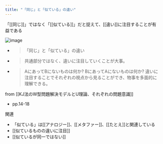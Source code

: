 ```yaml
---
title: "「同じ」と「似ている」の違い"
---
```


「[[同じ]]」ではなく「[[似ている]]」だと捉えて、[[違い]]に注目することが有益である

![image](https://gyazo.com/afa198e114ec9d473d45456f6f3807b2/thumb/1000)
- > 「同じ」と「似ている」の違い
- >  共通部分ではなく、違いに注目していくことが大事。
- >  AにあってBにないものは何か? BにあってAにないものは何か? 違いに注目することでそれぞれの視点から見ることができ、物事を多面的に理解できる。

from [[KJ法のW型問題解決モデルとU理論、それぞれの問題意識]]
- pp.14-18

関連
- 「似ている」は[[アナロジー]]、[[メタファー]]、[[たとえ]]と関連している
- [[似ているものの違いに注目]]
- [[似ているが同一ではない]]
